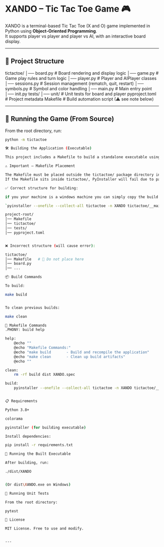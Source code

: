 # XANDO – Tic Tac Toe Game 🎮

XANDO is a terminal-based Tic Tac Toe (X and O) game implemented in Python using **Object-Oriented Programming**.  
It supports player vs player and player vs AI, with an interactive board display.

---

## 📂 Project Structure

tictactoe/
│── board.py # Board rendering and display logic
│── game.py # Game play rules and turn logic
│── player.py # Player and AIPlayer classes
│── sessions.py # Session management (rematch, quit, restart)
│── symbols.py # Symbol and color handling
│── main.py # Main entry point
│── init.py
tests/
│── unit/ # Unit tests for board and player
pyproject.toml # Project metadata
Makefile # Build automation script (⚠ see note below)


---

## 🚀 Running the Game (From Source)

From the root directory, run:

```bash
python -m tictactoe

🛠 Building the Application (Executable)

This project includes a Makefile to build a standalone executable using PyInstaller.

⚠ Important – Makefile Placement

The Makefile must be placed outside the tictactoe/ package directory in order to build correctly.
If the Makefile sits inside tictactoe/, PyInstaller will fail due to package import issues.

✅ Correct structure for building:

if you your machine is a windows machine you can simply copy the build code or enter directly without using the Makefile

`pyinstaller --onefile --collect-all tictactoe -n XANDO tictactoe/__main__.py`

project-root/
│── Makefile
│── tictactoe/
│── tests/
│── pyproject.toml


❌ Incorrect structure (will cause error):

tictactoe/
│── Makefile   # 🚫 Do not place here
│── board.py
│── ...

📦 Build Commands

To build:

make build


To clean previous builds:

make clean

🔹 Makefile Commands
.PHONY: build help

help:
	@echo ""
	@echo "Makefile Commands:"
	@echo "make build       - Build and recompile the application"
	@echo "make clean       - Clean up build artifacts"
	@echo ""

clean: 
	rm -rf build dist XANDO.spec

build:
	pyinstaller --onefile --collect-all tictactoe -n XANDO tictactoe/__main__.py


📋 Requirements

Python 3.8+

colorama

pyinstaller (for building executable)

Install dependencies:

pip install -r requirements.txt

🎯 Running the Built Executable

After building, run:

./dist/XANDO


(Or dist\XANDO.exe on Windows)

🧪 Running Unit Tests

From the root directory:

pytest

📜 License

MIT License. Free to use and modify.


---
